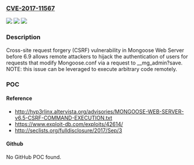 ### [CVE-2017-11567](https://cve.mitre.org/cgi-bin/cvename.cgi?name=CVE-2017-11567)
![](https://img.shields.io/static/v1?label=Product&message=n%2Fa&color=blue)
![](https://img.shields.io/static/v1?label=Version&message=n%2Fa&color=blue)
![](https://img.shields.io/static/v1?label=Vulnerability&message=n%2Fa&color=brighgreen)

### Description

Cross-site request forgery (CSRF) vulnerability in Mongoose Web Server before 6.9 allows remote attackers to hijack the authentication of users for requests that modify Mongoose.conf via a request to __mg_admin?save.  NOTE: this issue can be leveraged to execute arbitrary code remotely.

### POC

#### Reference
- http://hyp3rlinx.altervista.org/advisories/MONGOOSE-WEB-SERVER-v6.5-CSRF-COMMAND-EXECUTION.txt
- https://www.exploit-db.com/exploits/42614/
- http://seclists.org/fulldisclosure/2017/Sep/3

#### Github
No GitHub POC found.

